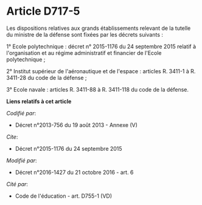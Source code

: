 # Article D717-5

Les dispositions relatives aux grands établissements relevant de la tutelle du ministre de la défense sont fixées par les
décrets suivants : 

1° Ecole polytechnique : décret n° 2015-1176 du 24 septembre 2015 relatif à l'organisation et au régime administratif et
financier de l'Ecole polytechnique ; 

2° Institut supérieur de l'aéronautique et de l'espace : articles R. 3411-1 à R. 3411-28 du code de la défense ;

3° Ecole navale : articles R. 3411-88 à R. 3411-118 du code de la défense.

**Liens relatifs à cet article**

_Codifié par_:

  - Décret n°2013-756 du 19 août 2013 -  Annexe (V)

_Cite_:

  - Décret n°2015-1176 du 24 septembre 2015

_Modifié par_:

  - Décret n°2016-1427 du 21 octobre 2016 - art. 6

_Cité par_:

  - Code de l'éducation - art. D755-1 (VD)
